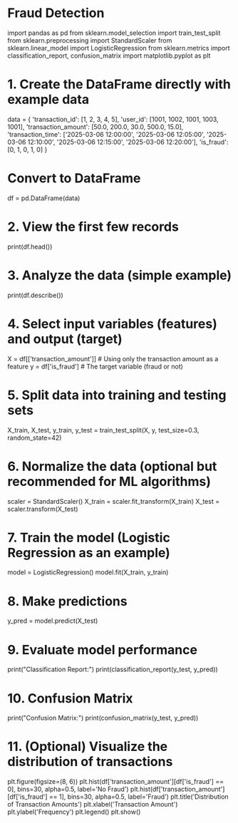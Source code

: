 # Fraud Detection

import pandas as pd
from sklearn.model_selection import train_test_split
from sklearn.preprocessing import StandardScaler
from sklearn.linear_model import LogisticRegression
from sklearn.metrics import classification_report, confusion_matrix
import matplotlib.pyplot as plt

# 1. Create the DataFrame directly with example data
data = {
    'transaction_id': [1, 2, 3, 4, 5],
    'user_id': [1001, 1002, 1001, 1003, 1001],
    'transaction_amount': [50.0, 200.0, 30.0, 500.0, 15.0],
    'transaction_time': ['2025-03-06 12:00:00', '2025-03-06 12:05:00', '2025-03-06 12:10:00', '2025-03-06 12:15:00', '2025-03-06 12:20:00'],
    'is_fraud': [0, 1, 0, 1, 0]
}

# Convert to DataFrame
df = pd.DataFrame(data)

# 2. View the first few records
print(df.head())

# 3. Analyze the data (simple example)
print(df.describe())

# 4. Select input variables (features) and output (target)
X = df[['transaction_amount']]  # Using only the transaction amount as a feature
y = df['is_fraud']  # The target variable (fraud or not)

# 5. Split data into training and testing sets
X_train, X_test, y_train, y_test = train_test_split(X, y, test_size=0.3, random_state=42)

# 6. Normalize the data (optional but recommended for ML algorithms)
scaler = StandardScaler()
X_train = scaler.fit_transform(X_train)
X_test = scaler.transform(X_test)

# 7. Train the model (Logistic Regression as an example)
model = LogisticRegression()
model.fit(X_train, y_train)

# 8. Make predictions
y_pred = model.predict(X_test)

# 9. Evaluate model performance
print("Classification Report:")
print(classification_report(y_test, y_pred))

# 10. Confusion Matrix
print("Confusion Matrix:")
print(confusion_matrix(y_test, y_pred))

# 11. (Optional) Visualize the distribution of transactions
plt.figure(figsize=(8, 6))
plt.hist(df['transaction_amount'][df['is_fraud'] == 0], bins=30, alpha=0.5, label='No Fraud')
plt.hist(df['transaction_amount'][df['is_fraud'] == 1], bins=30, alpha=0.5, label='Fraud')
plt.title('Distribution of Transaction Amounts')
plt.xlabel('Transaction Amount')
plt.ylabel('Frequency')
plt.legend()
plt.show()